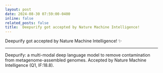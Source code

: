 ```yaml
---
layout: post
date: 2024-08-30 07:59:00-0400
inline: false
related_posts: false
title:  Deepurify got accepted by Nature Machine Intelligence!
---
```


Deepurify got accepted by Nature Machine Intelligence! :sparkles:

---
Deepurify: a multi-modal deep language model to remove contamination from metagenome-assembled genomes. Accepted by Nature Machine Intelligence (Q1, IF:18.8).
